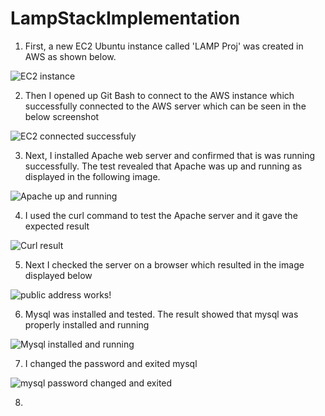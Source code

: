 # LampStackImplementation

1. First, a new EC2 Ubuntu instance called 'LAMP Proj' was created in AWS as shown below.

![EC2 instance](https://github.com/oghare01/LampStackImplementation/assets/141191975/7d0b8009-c0eb-4705-9c47-9f57a2897514)

2. Then I opened up Git Bash to connect to the AWS instance which successfully connected to the AWS server which can be seen in the below screenshot

![EC2 connected successfuly](https://github.com/oghare01/LampStackImplementation/assets/141191975/41da4497-23c5-4884-bf19-4c3d651fb6db)

3. Next, I installed Apache web server and confirmed that is was running successfully. The test revealed that Apache was up and running as displayed in the following image.

![Apache up and running](https://github.com/oghare01/LampStackImplementation/assets/141191975/e407acbb-4687-415a-afed-4e1d781032c2)

4. I used the curl command to test the Apache server and it gave the expected result

![Curl result](https://github.com/oghare01/LampStackImplementation/assets/141191975/76f84857-5782-49f0-966d-bfe9efed2511)

5. Next I checked the server on a browser which resulted in the image displayed below

![public address works!](https://github.com/oghare01/LampStackImplementation/assets/141191975/41f98f07-e35f-466e-a009-e597166e0852)

6. Mysql was installed and tested. The result showed that mysql was properly installed and running

![Mysql installed and running](https://github.com/oghare01/LampStackImplementation/assets/141191975/e134ddf4-2a86-4507-9454-0ee10bab1b70)

7. I changed the password and exited mysql

![mysql password changed and exited ](https://github.com/oghare01/LampStackImplementation/assets/141191975/4860f0ef-c0fc-424c-b9e8-78a20b784caf)

8. 
